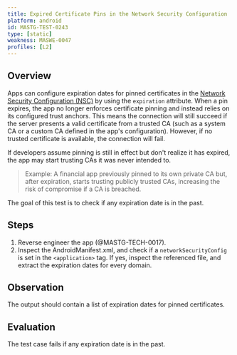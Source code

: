 ```yaml
---
title: Expired Certificate Pins in the Network Security Configuration 
platform: android
id: MASTG-TEST-0243
type: [static]
weakness: MASWE-0047
profiles: [L2]
---
```


## Overview

Apps can configure expiration dates for pinned certificates in the [Network Security Configuration (NSC)]("../../../Document/0x05g-Testing-Network-Communication.md#certificate-pinning") by using the `expiration` attribute. When a pin expires, the app no longer enforces certificate pinning and instead relies on its configured trust anchors. This means the connection will still succeed if the server presents a valid certificate from a trusted CA (such as a system CA or a custom CA defined in the app's configuration). However, if no trusted certificate is available, the connection will fail.

If developers assume pinning is still in effect but don't realize it has expired, the app may start trusting CAs it was never intended to.

> Example: A financial app previously pinned to its own private CA but, after expiration, starts trusting publicly trusted CAs, increasing the risk of compromise if a CA is breached.

The goal of this test is to check if any expiration date is in the past.

## Steps

1. Reverse engineer the app (@MASTG-TECH-0017).
2. Inspect the AndroidManifest.xml, and check if a `networkSecurityConfig` is set in the `<application>` tag. If yes, inspect the referenced file, and extract the expiration dates for every domain.

## Observation

The output should contain a list of expiration dates for pinned certificates.

## Evaluation

The test case fails if any expiration date is in the past.

